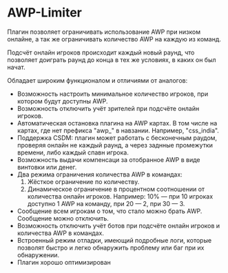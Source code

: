# AWP-Limiter

Плагин позволяет ограничивать использование AWP при низком онлайне, а так же ограничивать количество AWP на каждую из команд.

Подсчёт онлайн игроков происходит каждый новый раунд, что позволяет доиграть раунд до конца в тех же условиях, в каких он был начат.

Обладает широким функционалом и отличиями от аналогов:

- Возможность настроить минимальное количество игроков, при котором будут доступны AWP.
- Возможность отключить учёт зрителей при подсчёте онлайн игроков.
- Автоматическая остановка плагина на AWP картах. В том числе на картах, где нет префикса "awp_" в навзании. Например, "css_india".
- Поддержка CSDM: плагин может работать с бесконечным раудом, проверяя онлайн не каждый раунд, а через заднные промежутки времени, либо каждый спавн игрока.
- Возможность выдачи компенсаци за отобранное AWP в виде винтовки или денег. 
- Два режима ограничения количества AWP в командах:
  1. Жёсткое ограничение по количеству.
  2. Динамическое ограничение в процентном соотношении от количества онлайн игроков. Например: 10% — при 10 игроках доступно 1 AWP на команду, при 20 — 2, при 30 — 3.
- Сообщение всем игрокам о том, что стало можно брать AWP. Сообщение можно отключить.
- Возможность отключить учёт ботов при подсчёте онлайн игроков и количества AWP в командах.
- Встроенный режим отладки, имеющий подробные логи, которые позволят быстро и легко обнаружить проблему или баг при их обнаружении.
- Плагин хорошо оптимизирован
